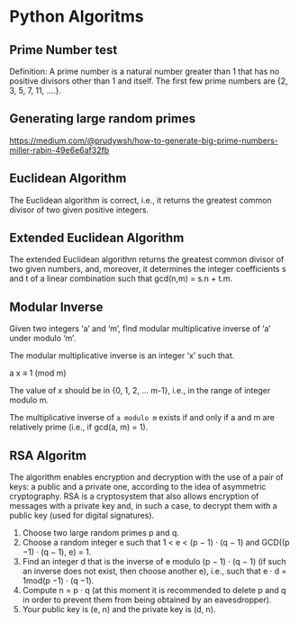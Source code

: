 # Python Algoritms

## Prime Number test

Definition: A prime number is a natural number greater than 1 that has no positive divisors other than 1 and itself. The first few prime numbers are {2, 3, 5, 7, 11, ….}.

## Generating large random primes

https://medium.com/@prudywsh/how-to-generate-big-prime-numbers-miller-rabin-49e6e6af32fb

## Euclidean Algorithm

The Euclidean algorithm is correct, i.e., it returns the greatest common
divisor of two given positive integers.

## Extended Euclidean Algorithm

The extended Euclidean algorithm returns the greatest common divisor of two
given numbers, and, moreover, it determines the integer coefficients s and t of a
linear combination such that gcd(n,m) = s.n + t.m.

## Modular Inverse

Given two integers ‘a’ and ‘m’, find modular multiplicative inverse of ‘a’ under modulo ‘m’.

The modular multiplicative inverse is an integer ‘x’ such that.

a x ≡ 1 (mod m)

The value of x should be in {0, 1, 2, … m-1}, i.e., in the range of integer modulo m.

The multiplicative inverse of `a modulo m` exists if and only if a and m are relatively prime (i.e., if gcd(a, m) = 1).

## RSA Algoritm

The algorithm enables encryption and decryption with the use of a pair of keys:
a public and a private one, according to the idea of asymmetric cryptography. RSA
is a cryptosystem that also allows encryption of messages with a private key and, in
such a case, to decrypt them with a public key (used for digital signatures).

1. Choose two large random primes p and q.
2. Choose a random integer e such that 1 < e < (p − 1) · (q − 1) and
   GCD((p −1) · (q − 1), e) = 1.
3. Find an integer d that is the inverse of e modulo (p − 1) · (q − 1) (if such
   an inverse does not exist, then choose another e), i.e., such that e · d = 1mod(p −1) · (q −1).
4. Compute n = p · q (at this moment it is recommended to delete p and q in order
   to prevent them from being obtained by an eavesdropper).
5. Your public key is (e, n) and the private key is (d, n).
